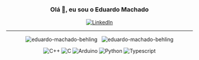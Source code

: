 <h3 align="center"> Olá 👋, eu sou o Eduardo Machado </h3>

<p align="center">
    <a href='https://www.linkedin.com/in/eduardo-machado-behling/'>
        <img src='https://img.shields.io/badge/linkedin-%230077B5.svg?style=for-the-badge&logo=linkedin&logoColor=white' alt='LinkedIn'/>
    </a>
</p>

---

<p align="center">
    <img src="https://github-readme-stats.vercel.app/api?username=eduardo-machado-behling&show_icons=true&locale=pt-br&theme=github_dark" alt="eduardo-machado-behling" />
    &nbsp;
    <img src="https://github-readme-stats.vercel.app/api/top-langs?username=eduardo-machado-behling&show_icons=true&locale=pt-br&layout=donut&theme=github_dark" alt="eduardo-machado-behling" />
</p>

<p align="center">
    <img src="https://img.shields.io/badge/C%2B%2B-00599C?style=for-the-badge&logo=c%2B%2B&logoColor=white" alt="C++" />
    <img src="https://img.shields.io/badge/C-00599C?style=for-the-badge&logo=c&logoColor=white" alt="C" />
    <img src="https://img.shields.io/badge/-Arduino-00979D?style=for-the-badge&logo=Arduino&logoColor=white" alt="Arduino" />
    <img src="https://img.shields.io/badge/python-3670A0?style=for-the-badge&logo=python&logoColor=ffdd54" alt="Python" />
    <img src="https://img.shields.io/badge/TypeScript-3178C6?style=for-the-badge&logo=TypeScript&logoColor=FFF" alt="Typescript" />
</p>
